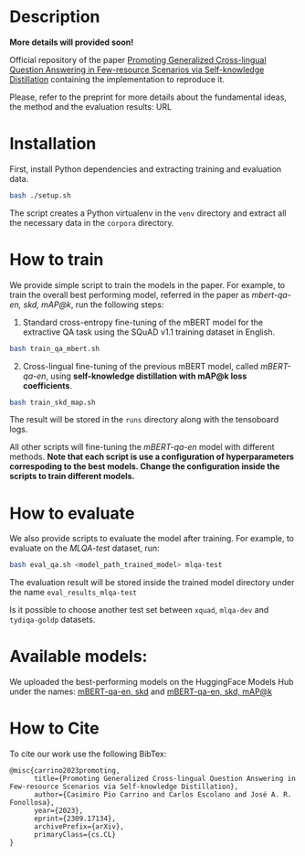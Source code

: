 # Description
**More details will provided soon!**

Official repository of the paper [Promoting Generalized Cross-lingual Question Answering in Few-resource Scenarios via Self-knowledge Distillation](https://arxiv.org/abs/2309.17134) containing the implementation to reproduce it. 

Please, refer to the preprint for more details about the fundamental ideas, the method and the evaluation results: URL


# Installation
First, install Python dependencies and extracting training and evaluation data.
```bash
bash ./setup.sh
```
The script creates a Python virtualenv in the `venv` directory and extract all the necessary data in the `corpora` directory.

# How to train
We provide simple script to train the models in the paper. For example, to train the overall best performing model, referred in the paper as _mbert-qa-en, skd, mAP@k_, run the following steps:

1. Standard cross-entropy fine-tuning of the mBERT model for the extractive QA task using the SQuAD v1.1 training dataset in English.
```bash
bash train_qa_mbert.sh
```

2. Cross-lingual fine-tuning of the previous mBERT model, called _mBERT-qa-en_, using **self-knowledge distillation with mAP@k loss coefficients**.
```bash
bash train_skd_map.sh
```

The result will be stored in the `runs` directory along with the tensoboard logs.

All other scripts will fine-tuning the _mBERT-qa-en_ model with different methods.
**Note that each script is use a configuration of hyperparameters correspoding to the best models. Change the configuration inside the scripts to train different models.**

# How to evaluate
We also provide scripts to evaluate the model after training. For example, to evaluate on the _MLQA-test_ dataset, run:

```bash
bash eval_qa.sh <model_path_trained_model> mlqa-test
```

The evaluation result will be stored inside the trained model directory under the name `eval_results_mlqa-test`

Is it possible to choose another test set between `xquad`, `mlqa-dev` and `tydiqa-goldp` datasets.

# Available models:
We uploaded the best-performing models on the HuggingFace Models Hub under the names: [mBERT-qa-en, skd](https://huggingface.co/ccasimiro/mbert-qa-en-skd-self-distill) and [mBERT-qa-en, skd, mAP@k](https://huggingface.co/ccasimiro/mbert-qa-en-skd-map-coeff-self-distill)


# How to Cite
To cite our work use the following BibTex:
```
@misc{carrino2023promoting,
      title={Promoting Generalized Cross-lingual Question Answering in Few-resource Scenarios via Self-knowledge Distillation}, 
      author={Casimiro Pio Carrino and Carlos Escolano and José A. R. Fonollosa},
      year={2023},
      eprint={2309.17134},
      archivePrefix={arXiv},
      primaryClass={cs.CL}
}
```
